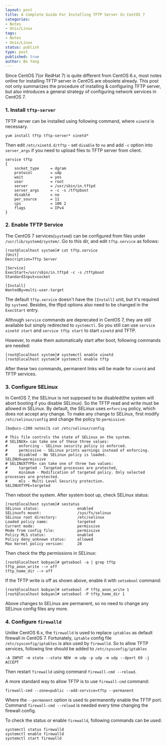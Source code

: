 ```yaml
---
layout: post
title: A Complete Guide For Installing TFTP Server In CentOS 7
categories: 
- Notes
- Unix/Linux
tags:
- Notes
- Unix/Linux
status: publish
type: post
published: true
author: Bo Yang
---
```


Since CentOS 7(or RedHat 7) is quite different from CentOS 6.x, most notes online for installing TFTP server in CentOS are obsolete already. This post not only summarizes the procedure of installing & configuring TFTP server, but also introduces a general strategy of configuring network services in CentOS 7.

### 1. Install `tftp-server`

TFTP server can be installed using following command, where `xinetd` is necessary. 

    yum install tftp tftp-server* xinetd*
    
Then edit `/etc/xinetd.d/tftp` - set `disable` to `no` and add `-c` option into `server_args` if you need to upload files to TFTP server from client. 

    service tftp
    {
    	socket_type		= dgram
    	protocol		= udp
    	wait			= yes
    	user			= root
    	server			= /usr/sbin/in.tftpd
    	server_args		= -c -s /tftpboot
    	disable			= no
    	per_source		= 11
    	cps			    = 100 2
    	flags			= IPv4
    }

### 2. Enable TFTP Service

The CentOS 7 services(`systemd`) can be configured from files under `/usr/lib/systemd/system/`. Go to this dir, and edit `tftp.service` as follows:

    [root@localhost system]# cat tftp.service
    [Unit]
    Description=Tftp Server
    
    [Service]
    ExecStart=/usr/sbin/in.tftpd -c -s /tftpboot
    StandardInput=socket
    
    [Install]
    WantedBy=multi-user.target

The default `tftp.service` doesn't have the `[Install]` unit, but it's required by `systemd`. Besides, the tftpd options also need to be changed in the `ExecStart` entry.

Although `service` commands are deprecated in CentOS 7, they are still available but simply redirected to `systemctl`. So you still can use `service xinetd start` and `service tftp start` to start `xinetd` and TFTP.

However, to make them automatically start after boot, following commands are needed:

    [root@localhost system]# systemctl enable xinetd
    [root@localhost system]# systemctl enable tftp

After these two commands, permanent links will be made for  `xinetd` and TFTP services.

### 3. Configure SELinux

In CentOS 7, the SELinux is not supposed to be disabled(the system will abort booting if you disable SELinux). So the TFTP read and write must be allowed in SELinux. By default, the SELinux uses `enforcing` policy, which does not accept any change. To make any change to SELinux, first modify `/etc/selinux/config` and change the policy to `permissive`:

    [bo@ucs-c200 notes]$ cat /etc/selinux/config 
    
    # This file controls the state of SELinux on the system.
    # SELINUX= can take one of these three values:
    #     enforcing - SELinux security policy is enforced.
    #     permissive - SELinux prints warnings instead of enforcing.
    #     disabled - No SELinux policy is loaded.
    SELINUX=permissive
    # SELINUXTYPE= can take one of three two values:
    #     targeted - Targeted processes are protected,
    #     minimum - Modification of targeted policy. Only selected processes are protected. 
    #     mls - Multi Level Security protection.
    SELINUXTYPE=targeted 

Then reboot the system. After system boot up, check SELinux status:

    [root@localhost system]# sestatus
    SELinux status:                 enabled
    SELinuxfs mount:                /sys/fs/selinux
    SELinux root directory:         /etc/selinux
    Loaded policy name:             targeted
    Current mode:                   permissive
    Mode from config file:          permissive
    Policy MLS status:              enabled
    Policy deny_unknown status:     allowed
    Max kernel policy version:      28

Then check the tftp permissions in SELinux:

    [root@localhost bobyan]# getsebool -a | grep tftp
    tftp_anon_write --> off
    tftp_home_dir --> off

If the TFTP write is off as shown above, enable it with `setsebool` command:

    [root@localhost bobyan]# setsebool -P tftp_anon_write 1
    [root@localhost bobyan]# setsebool -P tftp_home_dir 1

Above changes to SELinux are permanent, so no need to change any SELinux config files any more.

### 4. Configure `firewalld`

Unlike CentOS 6.x, the `firewalld` is used to replace `iptables` as default firewall in CentOS 7. Fortunately, `iptable` config file `/etc/sysconfig/iptables` is also used by `firewalld`. So to allow TFTP services, following line should be added to `/etc/sysconfig/iptables`

    -A INPUT -m state --state NEW -m udp -p udp -m udp --dport 69 -j ACCEPT

Then restart `firewalld` using command `firewall-cmd --reload`.

A more standard way to allow TFTP is to use `firewall-cmd` command:

    firewall-cmd --zone=public --add-service=tftp --permanent

Where the `--permanent` option is used to permanently enable the TFTP port. Command `firewall-cmd --reload` is needed every time changing the firewall config. 

To check the status or enable `firewalld`, following commands can be used:
    
    systemctl status firewalld
    systemctl enable firewalld
    systemctl start firewalld

